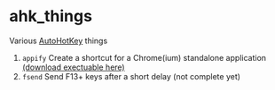 # ahk_things
Various [AutoHotKey](https://www.autohotkey.com/) things

1. `appify` Create a shortcut for a Chrome(ium) standalone application [(download exectuable here)](https://github.com/Autotonic/ahk_things/releases/download/v0.1/appify.exe)
2. `fsend` Send F13+ keys after a short delay (not complete yet)
